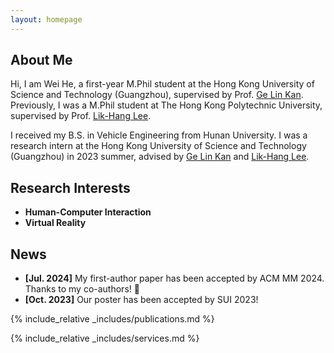 ```yaml
---
layout: homepage
---
```


## About Me

Hi, I am Wei He, a first-year M.Phil student at the Hong Kong University of Science and Technology (Guangzhou), supervised by Prof. [Ge Lin Kan](https://facultyprofiles.hkust-gz.edu.cn/faculty-personal-page/KAN-GeLin/gelin). Previously, I was a M.Phil student at The Hong Kong Polytechnic University, supervised by Prof. [Lik-Hang Lee](https://www.lhlee.com/).

I received my B.S. in Vehicle Engineering from Hunan University. I was a research intern at the Hong Kong University of Science and Technology (Guangzhou) in 2023 summer, advised by [Ge Lin Kan](https://facultyprofiles.hkust-gz.edu.cn/faculty-personal-page/KAN-GeLin/gelin) and [Lik-Hang Lee](https://www.lhlee.com/).

## Research Interests

- **Human-Computer Interaction** 
- **Virtual Reality**

## News

- **[Jul. 2024]** My first-author paper has been accepted by ACM MM 2024. Thanks to my co-authors! 🎉
- **[Oct. 2023]** Our poster has been accepted by SUI 2023!


{% include_relative _includes/publications.md %}

{% include_relative _includes/services.md %}
